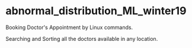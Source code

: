 # abnormal_distribution_ML_winter19

Booking Doctor's Appointment by Linux commands.

Searching and Sorting all the doctors available in any location.
